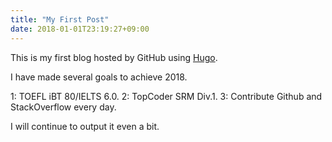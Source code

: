```yaml
---
title: "My First Post"
date: 2018-01-01T23:19:27+09:00
---
```


This is my first blog hosted by GitHub using [Hugo](https://gohugo.io).

I have made several goals to achieve 2018.

1: TOEFL iBT 80/IELTS 6.0.
2: TopCoder SRM Div.1.
3: Contribute Github and StackOverflow every day.

I will continue to output it even a bit.
